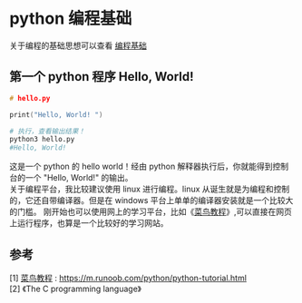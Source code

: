 # python 编程基础
关于编程的基础思想可以查看 [编程基础](./编程基础.md)

## 第一个 python 程序 Hello, World!

```c 
# hello.py

print("Hello, World! ")

```
```bash
# 执行，查看输出结果！
python3 hello.py
#Hello, World!
```

这是一个 python 的 hello world！经由 python 解释器执行后，你就能得到控制台的一个 "Hello, World!" 的输出。   
关于编程平台，我比较建议使用 linux 进行编程。linux 从诞生就是为编程和控制的，它还自带编译器。但是在 windows 平台上单单的编译器安装就是一个比较大的门槛。
刚开始也可以使用网上的学习平台，比如《[菜鸟教程](https://m.runoob.com/python/python-tutorial.html)》,可以直接在网页上运行程序，也算是一个比较好的学习网站。



## 参考
[1] [菜鸟教程](https://m.runoob.com/python/python-tutorial.html) : https://m.runoob.com/python/python-tutorial.html  
[2] 《The C programming language》  
